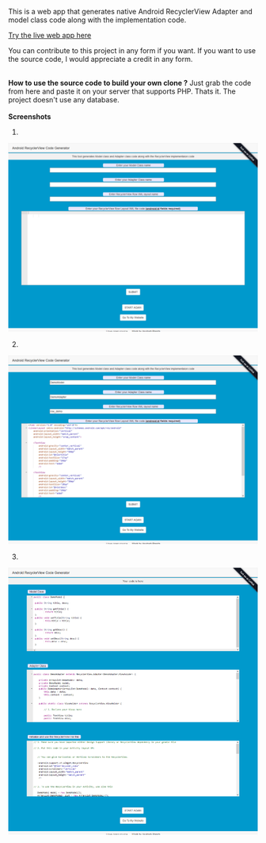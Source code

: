 This is a web app that generates native Android RecyclerView Adapter and model class code along with the implementation code.

<a href = 'https://recyclerview-code-gen.herokuapp.com/'>Try the live web app here</a>

You can contribute to this project in any form if you want.
If you want to use the source code, I would appreciate a credit in any form.

<br>
<b>How to use the source code to build your own clone ?</b>
Just grab the code from here and paste it on your server that supports PHP. Thats it. The project doesn't use any database.
<br>

<br>
<b>Screenshots</b>
<br>

1. <br>
![Screenshot 1](https://github.com/Asutosh11/Android-RecyclerView-code-generator/blob/master/Screenshots/screen1.png "")

2. <br>
![Screenshot 2](https://github.com/Asutosh11/Android-RecyclerView-code-generator/blob/master/Screenshots/screen2.png "")

3. <br>
![Screenshot 3](https://github.com/Asutosh11/Android-RecyclerView-code-generator/blob/master/Screenshots/screen3.png "")




